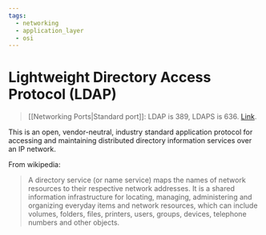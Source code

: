 ```yaml
---
tags:
  - networking
  - application_layer
  - osi
---
```

# Lightweight Directory Access Protocol (LDAP)

>[[Networking Ports|Standard port]]: LDAP is 389, LDAPS is 636.
>[Link](https://en.wikipedia.org/wiki/Lightweight_Directory_Access_Protocol).

This is an open, vendor-neutral, industry standard application protocol for accessing and maintaining distributed directory information services over an IP network.

From wikipedia:

>A directory service (or name service) maps the names of network resources to their respective network addresses. It is a shared information infrastructure for locating, managing, administering and organizing everyday items and network resources, which can include volumes, folders, files, printers, users, groups, devices, telephone numbers and other objects.
